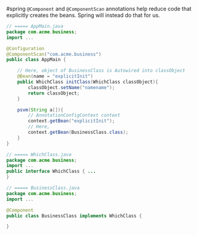 #spring 
`@Component` and `@ComponentScan` annotations help reduce code that explicitly creates the beans. Spring will instead do that for us.

```java
// ===== AppMain.java
package com.acme.business;
import ...

@Configuration
@ComponentScan("com.acme.business")
public class AppMain {

	// Here, object of BusinessClass is Autowired into classObject
	@Bean(name = "explicitInit")
	public WhichClass initClass(WhichClass classObject){
		classObject.setName("namename");
		return classObject;
	}

	psvm(String a[]){
		// AnnotationConfigContext context
		context.getBean("explicitInit");
		// Here, 
		context.getBean(BusinessClass.class);
	}
}

// ===== WhichClass.java
package com.acme.business;
import ...
public interface WhichClass { ...
}

// ===== BusinessClass.java
package com.acme.business;
import ...

@Component
public class BusinessClass implements WhichClass {

}
```